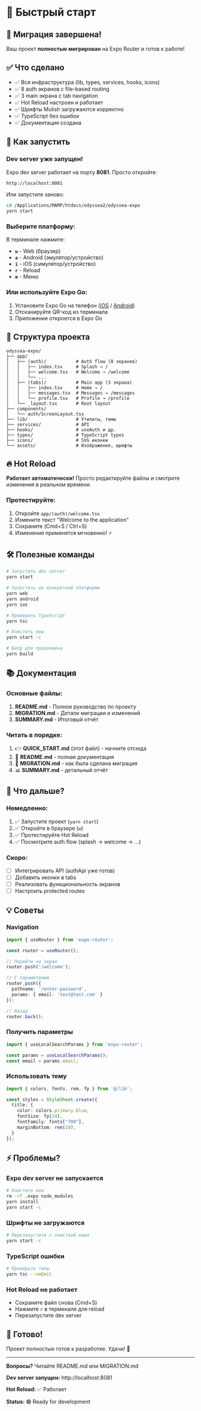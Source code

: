 # 🚀 Быстрый старт

## 🎉 Миграция завершена!

Ваш проект **полностью мигрирован** на Expo Router и готов к работе!

## ✅ Что сделано

- ✅ Вся инфраструктура (lib, types, services, hooks, icons)
- ✅ 8 auth экранов с file-based routing
- ✅ 3 main экрана с tab navigation
- ✅ Hot Reload настроен и работает
- ✅ Шрифты Mulish загружаются корректно
- ✅ TypeScript без ошибок
- ✅ Документация создана

## 🏃 Как запустить

### Dev server уже запущен!

Expo dev server работает на порту **8081**. Просто откройте:

```bash
http://localhost:8081
```

Или запустите заново:

```bash
cd /Applications/MAMP/htdocs/odyssea2/odyssea-expo
yarn start
```

### Выберите платформу:

В терминале нажмите:
- **`w`** - Web (браузер)
- **`a`** - Android (эмулятор/устройство)
- **`i`** - iOS (симулятор/устройство)
- **`r`** - Reload
- **`m`** - Меню

### Или используйте Expo Go:

1. Установите Expo Go на телефон ([iOS](https://apps.apple.com/app/expo-go/id982107779) / [Android](https://play.google.com/store/apps/details?id=host.exp.exponent))
2. Отсканируйте QR-код из терминала
3. Приложение откроется в Expo Go

## 📂 Структура проекта

```
odyssea-expo/
├── app/
│   ├── (auth)/           # Auth flow (8 экранов)
│   │   ├── index.tsx     # Splash → /
│   │   ├── welcome.tsx   # Welcome → /welcome
│   │   └── ...
│   ├── (tabs)/           # Main app (3 экрана)
│   │   ├── index.tsx     # Home → /
│   │   ├── messages.tsx  # Messages → /messages
│   │   └── profile.tsx   # Profile → /profile
│   └── _layout.tsx       # Root layout
├── components/
│   └── auth/ScreenLayout.tsx
├── lib/                  # Утилиты, темы
├── services/             # API
├── hooks/                # useAuth и др.
├── types/                # TypeScript types
├── icons/                # SVG иконки
└── assets/               # Изображения, шрифты
```

## 🔥 Hot Reload

**Работает автоматически!** Просто редактируйте файлы и смотрите изменения в реальном времени.

### Протестируйте:

1. Откройте `app/(auth)/welcome.tsx`
2. Измените текст "Welcome to the application"
3. Сохраните (Cmd+S / Ctrl+S)
4. Изменения применятся мгновенно! ⚡

## 🛠️ Полезные команды

```bash
# Запустить dev server
yarn start

# Запустить на конкретной платформе
yarn web
yarn android
yarn ios

# Проверить TypeScript
yarn tsc

# Очистить кеш
yarn start -c

# Билд для продакшена
yarn build
```

## 📚 Документация

### Основные файлы:

1. **README.md** - Полное руководство по проекту
2. **MIGRATION.md** - Детали миграции и изменений
3. **SUMMARY.md** - Итоговый отчёт

### Читать в порядке:

1. 👉 **QUICK_START.md** (этот файл) - начните отсюда
2. 📖 **README.md** - полная документация
3. 🔄 **MIGRATION.md** - как была сделана миграция
4. 📊 **SUMMARY.md** - детальный отчёт

## 🎯 Что дальше?

### Немедленно:

1. ✅ Запустите проект (`yarn start`)
2. ✅ Откройте в браузере (`w`)
3. ✅ Протестируйте Hot Reload
4. ✅ Посмотрите auth flow (splash → welcome → ...)

### Скоро:

- [ ] Интегрировать API (authApi уже готов)
- [ ] Добавить иконки в tabs
- [ ] Реализовать функциональность экранов
- [ ] Настроить protected routes

## 💡 Советы

### Navigation

```typescript
import { useRouter } from 'expo-router';

const router = useRouter();

// Перейти на экран
router.push('/welcome');

// С параметрами
router.push({ 
  pathname: '/enter-password', 
  params: { email: 'test@test.com' } 
});

// Назад
router.back();
```

### Получить параметры

```typescript
import { useLocalSearchParams } from 'expo-router';

const params = useLocalSearchParams();
const email = params.email;
```

### Использовать тему

```typescript
import { colors, fonts, rem, fp } from '@/lib';

const styles = StyleSheet.create({
  title: {
    color: colors.primary.blue,
    fontSize: fp(24),
    fontFamily: fonts["700"],
    marginBottom: rem(10),
  }
});
```

## ⚡ Проблемы?

### Expo dev server не запускается

```bash
# Очистите кеш
rm -rf .expo node_modules
yarn install
yarn start -c
```

### Шрифты не загружаются

```bash
# Перезапустите с очисткой кеша
yarn start -c
```

### TypeScript ошибки

```bash
# Проверьте типы
yarn tsc --noEmit
```

### Hot Reload не работает

- Сохраните файл снова (Cmd+S)
- Нажмите `r` в терминале для reload
- Перезапустите dev server

## 🎊 Готово!

Проект полностью готов к разработке. Удачи! 🚀

---

**Вопросы?** Читайте README.md или MIGRATION.md

**Dev server запущен:** http://localhost:8081

**Hot Reload:** ✅ Работает

**Status:** 🟢 Ready for development

